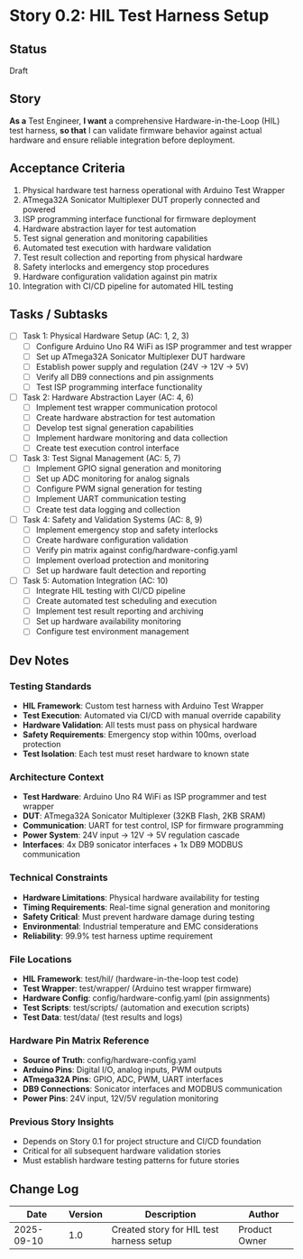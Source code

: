 # Story 0.2: HIL Test Harness Setup

## Status
Draft

## Story
**As a** Test Engineer,
**I want** a comprehensive Hardware-in-the-Loop (HIL) test harness,
**so that** I can validate firmware behavior against actual hardware and ensure reliable integration before deployment.

## Acceptance Criteria

1. Physical hardware test harness operational with Arduino Test Wrapper
2. ATmega32A Sonicator Multiplexer DUT properly connected and powered
3. ISP programming interface functional for firmware deployment
4. Hardware abstraction layer for test automation
5. Test signal generation and monitoring capabilities
6. Automated test execution with hardware validation
7. Test result collection and reporting from physical hardware
8. Safety interlocks and emergency stop procedures
9. Hardware configuration validation against pin matrix
10. Integration with CI/CD pipeline for automated HIL testing

## Tasks / Subtasks

- [ ] Task 1: Physical Hardware Setup (AC: 1, 2, 3)
  - [ ] Configure Arduino Uno R4 WiFi as ISP programmer and test wrapper
  - [ ] Set up ATmega32A Sonicator Multiplexer DUT hardware
  - [ ] Establish power supply and regulation (24V → 12V → 5V)
  - [ ] Verify all DB9 connections and pin assignments
  - [ ] Test ISP programming interface functionality

- [ ] Task 2: Hardware Abstraction Layer (AC: 4, 6)
  - [ ] Implement test wrapper communication protocol
  - [ ] Create hardware abstraction for test automation
  - [ ] Develop test signal generation capabilities
  - [ ] Implement hardware monitoring and data collection
  - [ ] Create test execution control interface

- [ ] Task 3: Test Signal Management (AC: 5, 7)
  - [ ] Implement GPIO signal generation and monitoring
  - [ ] Set up ADC monitoring for analog signals
  - [ ] Configure PWM signal generation for testing
  - [ ] Implement UART communication testing
  - [ ] Create test data logging and collection

- [ ] Task 4: Safety and Validation Systems (AC: 8, 9)
  - [ ] Implement emergency stop and safety interlocks
  - [ ] Create hardware configuration validation
  - [ ] Verify pin matrix against config/hardware-config.yaml
  - [ ] Implement overload protection and monitoring
  - [ ] Set up hardware fault detection and reporting

- [ ] Task 5: Automation Integration (AC: 10)
  - [ ] Integrate HIL testing with CI/CD pipeline
  - [ ] Create automated test scheduling and execution
  - [ ] Implement test result reporting and archiving
  - [ ] Set up hardware availability monitoring
  - [ ] Configure test environment management

## Dev Notes

### Testing Standards
- **HIL Framework**: Custom test harness with Arduino Test Wrapper
- **Test Execution**: Automated via CI/CD with manual override capability
- **Hardware Validation**: All tests must pass on physical hardware
- **Safety Requirements**: Emergency stop within 100ms, overload protection
- **Test Isolation**: Each test must reset hardware to known state

### Architecture Context
- **Test Hardware**: Arduino Uno R4 WiFi as ISP programmer and test wrapper
- **DUT**: ATmega32A Sonicator Multiplexer (32KB Flash, 2KB SRAM)
- **Communication**: UART for test control, ISP for firmware programming
- **Power System**: 24V input → 12V → 5V regulation cascade
- **Interfaces**: 4x DB9 sonicator interfaces + 1x DB9 MODBUS communication

### Technical Constraints
- **Hardware Limitations**: Physical hardware availability for testing
- **Timing Requirements**: Real-time signal generation and monitoring
- **Safety Critical**: Must prevent hardware damage during testing
- **Environmental**: Industrial temperature and EMC considerations
- **Reliability**: 99.9% test harness uptime requirement

### File Locations
- **HIL Framework**: test/hil/ (hardware-in-the-loop test code)
- **Test Wrapper**: test/wrapper/ (Arduino test wrapper firmware)
- **Hardware Config**: config/hardware-config.yaml (pin assignments)
- **Test Scripts**: test/scripts/ (automation and execution scripts)
- **Test Data**: test/data/ (test results and logs)

### Hardware Pin Matrix Reference
- **Source of Truth**: config/hardware-config.yaml
- **Arduino Pins**: Digital I/O, analog inputs, PWM outputs
- **ATmega32A Pins**: GPIO, ADC, PWM, UART interfaces
- **DB9 Connections**: Sonicator interfaces and MODBUS communication
- **Power Pins**: 24V input, 12V/5V regulation monitoring

### Previous Story Insights
- Depends on Story 0.1 for project structure and CI/CD foundation
- Critical for all subsequent hardware validation stories
- Must establish hardware testing patterns for future stories

## Change Log

| Date | Version | Description | Author |
|------|---------|-------------|--------|
| 2025-09-10 | 1.0 | Created story for HIL test harness setup | Product Owner |
